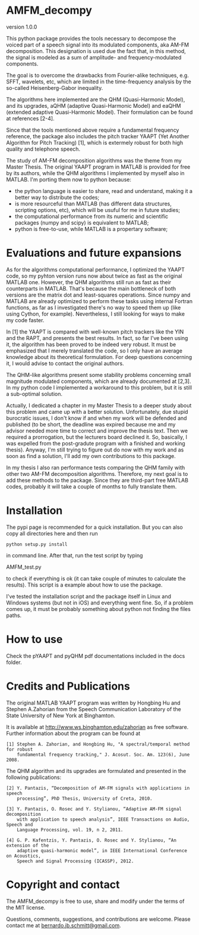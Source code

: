 AMFM_decompy
=============

version 1.0.0

This python package provides the tools necessary to decompose the voiced part of a speech signal into its modulated components, aka AM-FM decomposition. This designation is used due the fact that, in this method, the signal is modeled as a sum of amplitude- and frequency-modulated components. 

The goal is to overcome the drawbacks from Fourier-alike techniques, e.g. SFFT, wavelets, etc, which are limited in the time-frequency analysis by the so-called Heisenberg-Gabor inequality.

The algorithms here implemented are the QHM (Quasi-Harmonic Model), and its upgrades, aQHM (adaptive Quasi-Harmonic Model) and eaQHM (extended adaptive Quasi-Harmonic Model). Their formulation can be found at references [2-4].

Since that the tools mentioned above require a fundamental frequency reference, the package also includes the pitch tracker YAAPT (Yet Another Algorithm for Pitch Tracking) [1], which is extermely robust for both high quality and telephone speech. 

The study of AM-FM decomposition algorithms was the theme from my Master Thesis. The original YAAPT program in MATLAB is provided for free by its authors, while the QHM algorithms I implemented by myself also in MATLAB. I'm porting them now to python because:

* the python language is easier to share, read and understand, making it a better way to distribute the codes;
* is more resourceful than MATLAB (has different data structures, scripting options, etc), which will be usuful for me in future studies;
* the computational performance from its numeric and scientific packages (numpy and scipy) is equivalent to MATLAB;
* python is free-to-use, while MATLAB is a propertary software;

Evaluations and future expansions
=============

As for the algorithms computational performance, I optimized the YAAPT code, so my pyhton version runs now about twice as fast as the original MATLAB one. However, the QHM algorithms still run as fast as their counterparts in MATLAB. That's because the main bottleneck of both versions are the matrix dot and least-squares operations. Since numpy and MATLAB are already optimized to perform these tasks using internal Fortran functions, as far as I investigated there's no way to speed them up (like using Cython, for example). Nevertheless, I still looking for ways to make my code faster.

In [1] the YAAPT is compared with well-known pitch trackers like the YIN and the RAPT, and presents the best results. In fact, so far I've been using it, the algorithm has been proved to be indeed very robust. It must be emphasized that I merely translated the code, so I only have an average knowledge about its theoretical formulation. For deep questions concerning it, I would advise to contact the original authors.

The QHM-like algorithms present some stability problems concerning small magnitude modulated components, which are already documented at [2,3]. In my python code I implemented a workaround to this problem, but it is still a sub-optimal solution. 

Actually, I dedicated a chapter in my Master Thesis to a deeper study about this problem and came up with a better solution. Unfortunately, due stupid burocratic issues, I don't know if and when my work will be defended and published (to be short, the deadline was expired because me and my advisor needed more time to correct and improve the thesis text. Then we required a prorrogation, but the lecturers board declined it. So, basically, I was expelled from the post-gradute program with a finished and working thesis). Anyway, I'm still trying to figure out do now with my work and as soon as find a solution, I'll add my own contributions to this package.

In my thesis I also ran performance tests comparing the QHM family with other two AM-FM decomposition algorithms. Therefore, my next goal is to add these methods to the package. Since they are third-part free MATLAB codes, probably it will take a couple of months to fully translate them.

Installation
=============

The pypi page is recommended for a quick installation. But you can also copy all directories here and then run 

```python setup.py install```

in command line. After that, run the test script by typing 

AMFM_test.py

to check if everything is ok (it can take couple of minutes to calculate the results). This script is a example about how to use the package.

I've tested the installation script and the package itself in Linux and Windows systems (but not in iOS) and everything went fine. So, if a problem comes up, it must be probably something about python not finding the files paths.

How to use
=============

Check the pYAAPT and pyQHM pdf documentations included in the docs folder.

Credits and Publications
=============

The original MATLAB YAAPT program was written by Hongbing Hu and Stephen A.Zahorian from the Speech Communication Laboratory of the State University of New York at Binghamton. 

It is available at http://www.ws.binghamton.edu/zahorian as free software. Further information about the program can be found at

    [1] Stephen A. Zahorian, and Hongbing Hu, "A spectral/temporal method for robust
        fundamental frequency tracking," J. Acosut. Soc. Am. 123(6), June 2008.

The QHM algorithm and its upgrades are formulated and presented in the following publications:

    [2] Y. Pantazis, “Decomposition of AM-FM signals with applications in speech 
        processing”, PhD Thesis, University of Creta, 2010.

    [3] Y. Pantazis, O. Rosec and Y. Stylianou, “Adaptive AM-FM signal decomposition 
        with application to speech analysis”, IEEE Transactions on Audio, Speech and 
        Language Processing, vol. 19, n 2, 2011.

    [4] G. P. Kafentzis, Y. Pantazis, O. Rosec and Y. Stylianou, “An extension of the 
        adaptive quasi-harmonic model”, in IEEE International Conference on Acoustics, 
        Speech and Signal Processing (ICASSP), 2012.
  
Copyright and contact
=============

The AMFM_decompy is free to use, share and modify under the terms of the MIT license.

Questions, comments, suggestions, and contributions are welcome. Please contact me at bernardo.jb.schmitt@gmail.com.
